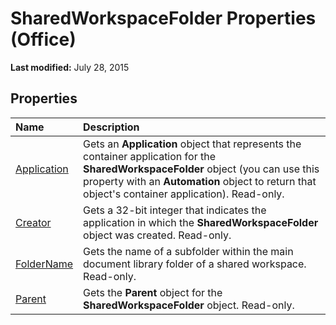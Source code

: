 
# SharedWorkspaceFolder Properties (Office)

 **Last modified:** July 28, 2015


## Properties



|**Name**|**Description**|
|:-----|:-----|
| [Application](029b4372-7dbe-cbcf-c13a-cfdf48969a87.md)|Gets an  **Application** object that represents the container application for the **SharedWorkspaceFolder** object (you can use this property with an **Automation** object to return that object's container application). Read-only.|
| [Creator](6804b5d2-62a2-6bc5-4de7-07fbe903eb5b.md)|Gets a 32-bit integer that indicates the application in which the  **SharedWorkspaceFolder** object was created. Read-only.|
| [FolderName](1a5df8fc-0e9a-3e4e-675d-dff3fd3e7f2a.md)|Gets the name of a subfolder within the main document library folder of a shared workspace. Read-only.|
| [Parent](bdebe4de-c521-eae9-46e6-7c06dfe60581.md)|Gets the  **Parent** object for the **SharedWorkspaceFolder** object. Read-only.|
